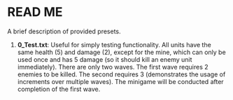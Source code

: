 # READ ME



A brief description of provided presets.

1. **0_Test.txt**: Useful for simply testing functionality. All units have the same health (5) and damage (2), except for the mine, which can only be used once and has 5 damage (so it should kill an enemy unit immediately). There are only two waves. The first wave requires 2 enemies to be killed. The second requires 3 (demonstrates the usage of increments over multiple waves). The minigame will be conducted after completion of the first wave.

